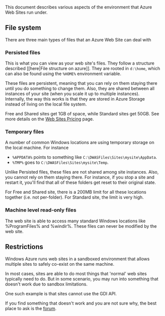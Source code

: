 This document describes various aspects of the environment that Azure Web Sites run under.

## File system

There are three main types of files that an Azure Web Site can deal with

### Persisted files

This is what you can view as your web site's files. They follow a structure described [[here|File structure on azure]]. They are rooted in `d:\home`, which can also be found using the `%HOME%` environment variable.

These files are persistent, meaning that you can rely on them staying there until you do something to change them. Also, they are shared between all instances of your site (when you scale it up to multiple instances). Internally, the way this works is that they are stored in Azure Storage instead of living on the local file system.

Free and Shared sites get 1GB of space, while Standard sites get 50GB. See more details on the [Web Sites Pricing](http://www.windowsazure.com/en-us/pricing/details/web-sites/) page.


### Temporary files

A number of common Windows locations are using temporary storage on the local machine. For instance

- `%APPDATA%` points to something like `C:\DWASFiles\Sites\mysite\AppData`.
- `%TMP%` goes to `C:\DWASFiles\Sites\mysite\Temp`.

Unlike Persisted files, these files are not shared among site instances. Also, you cannot rely on them staying there. For instance, if you stop a site and restart it, you'll find that all of these folders get reset to their original state.

For Free and Shared site, there is a 200MB limit for all these locations together (i.e. not per-folder). For Standard site, the limit is very high.


### Machine level read-only files

The web site is able to access many standard Windows locations like %ProgramFiles% and %windir%. These files can never be modified by the web site.


## Restrictions

Windows Azure runs web sites in a sandboxed environment that allows multiple sites to safely co-exist on the same machine.

In most cases, sites are able to do most things that 'normal' web sites typically need to do. But in some scenario, you may run into something that doesn't work due to sandbox limitations.

One such example is that sites cannot use the GDI API.

If you find something that doesn't work and you are not sure why, the best place to ask is the [forum](http://social.msdn.microsoft.com/Forums/en-US/home?forum=windowsazurewebsitespreview).